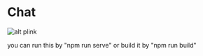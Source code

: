 # Chat

![alt plink](https://cdn.7tv.app/emote/636ff14356c8c85a263c0037/4x.webp)

you can run this by "npm run serve" or build it by "npm run build"
